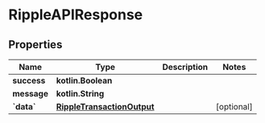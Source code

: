 
# RippleAPIResponse

## Properties
Name | Type | Description | Notes
------------ | ------------- | ------------- | -------------
**success** | **kotlin.Boolean** |  | 
**message** | **kotlin.String** |  | 
**&#x60;data&#x60;** | [**RippleTransactionOutput**](RippleTransactionOutput.md) |  |  [optional]



